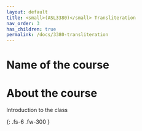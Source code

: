 ```yaml
---
layout: default
title: <small>(ASL3380)</small> Transliteration
nav_order: 3
has_children: true
permalink: /docs/3380-transliteration
---
```


# Name of the course
# About the course
Introduction to the class

{: .fs-6 .fw-300 }
